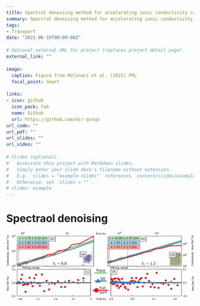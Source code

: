 ```yaml
---
title: Spectral denoising method for accelerating ionic conductivity calculation
summary: Spectral denoising method for accelerating ionic conductivity calculation
tags:
- Transport
date: "2021-06-19T00:00:00Z"

# Optional external URL for project (replaces project detail page).
external_link: ""

image:
  caption: Figure from Molinari et al. (2021) PRL
  focal_point: Smart

links:
- icon: github
  icon_pack: fab
  name: Github
  url: https://github.com/mir-group
url_code: ""
url_pdf: ""
url_slides: ""
url_video: ""

# Slides (optional).
#   Associate this project with Markdown slides.
#   Simply enter your slide deck's filename without extension.
#   E.g. `slides = "example-slides"` references `content/slides/example-slides.md`.
#   Otherwise, set `slides = ""`.
# slides: example
---
```


# Spectraol denoising

![](RealSystemFinal.png)
